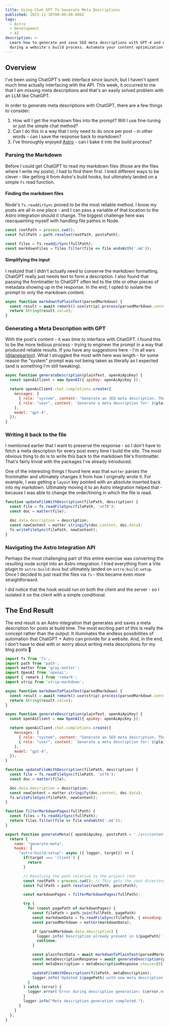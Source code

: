 ```yaml
---
title: Using Chat GPT To Generate Meta Descriptions
published: 2023-11-30T00:00:00.000Z
tags:
  - Astro
  - Development
  - AI
description: >-
  Learn how to generate and save SEO meta descriptions with GPT-4 and Astro
  during a website's build process. Automate your content optimization!
---
```

## Overview
I've been using ChatGPT's web interface since launch, but I haven't spent much time actually interfacing with the API. This week, it occurred to me that I am missing meta descriptions and that's an easily solved problem with an LLM like ChatGPT.

In order to generate meta descriptions with ChatGPT, there are a few things to consider:
1. How will I get the markdown files into the prompt? Will I use fine-tuning or just the simple chat method?
2. Can I do this in a way that I only need to do once per post - in other words - can I save the response back to markdown?
3. I've thoroughly enjoyed [Astro](https://astro.build/) - can I bake it into the build process?

### Parsing the Markdown
Before I could get ChatGPT to read my markdown files (those are the files where I write my posts), I had to find them first. I tried different ways to be clever - like getting it from Astro's build hooks, but ultimately landed on a simple `fs` read function.

#### Finding the markdown files
Node's `fs.readdirSync` proved to be the most reliable method. I know my posts are all in one place - and I can pass a variable of that location to the Astro integration should it change. The biggest challenge here was reacquainting myself with handling file pathes in Node.

```js
const rootPath = process.cwd();
const fullPath = path.resolve(rootPath, postsPath);

const files = fs.readdirSync(fullPath);
const markdownFiles = files.filter(file => file.endsWith('.md'));
```

#### Simplifying the input
I realized that I didn't actually need to conserve the markdown formatting. ChatGPT really just needs text to form a description. I also found that passing the frontmatter to ChatGPT often led to the title or other pieces of metadata showing up in the response. In the end, I opted to isolate the prompt to only the markdown content.

```js
async function markdownToPlainText(parsedMarkdown) {
  const result = await remark().use(strip).process(parsedMarkdown.content);
  return String(result.value);
}
```

### Generating a Meta Description with GPT
With the post's content - it was time to interface with ChatGPT. I found this to be the more tedious process - trying to engineer the prompt in a way that produced reliable results. If you have any suggestions here - I'm all ears ([@laneparton](https://twitter.com/laneparton)). What I struggled the most with here was length - for some reason the "system" prompt was not being taken as literally as I expected (and is something I'm still tweaking).

```js
async function generateDescription(plainText, openAiApiKey) {
  const openAiClient = new OpenAI({ apiKey: openAiApiKey });

  return openAiClient.chat.completions.create({
    messages: [
      { role: "system", content: "Generate an SEO meta description. The description must be no more than 160 characters." },
      { role: "user", content: `Generate a meta description for: ${plainText}` }
    ],
    model: "gpt-4",
  });
}
```


### Writing it back to the file
I mentioned earlier that I want to preserve the response - so I don't have to fetch a meta description for every post every time I build the site. The most obvious thing to do is to write this back to the markdown file's frontmatter. That's fairly trivial with the packages I've already introduced.

One of the interesting things I found here was that `matter` parses the frontmatter and ultimately changes it from how I originally wrote it. For example, I was getting a `layout` key pointed with an absolute inserted back into my markdown. Ultimately moving it to an Astro integration helped that - because I was able to change the order/timing in which the file is read.

```js
function updateFileWithDescription(filePath, description) {
  const file = fs.readFileSync(filePath, 'utf8');
  const doc = matter(file);

  doc.data.description = description;
  const newContent = matter.stringify(doc.content, doc.data);
  fs.writeFileSync(filePath, newContent);
}
```

### Navigating the Astro Integration API
Perhaps the most challenging part of this entire exercise was converting the resulting node script into an Astro integration. I tried everything from a Vite plugin to `astro:build:done` but ultimately landed on `astro:build:setup`. Once I decided to just read the files via `fs` - this became even more straightforward.

I did notice that the hook would run on both the client and the server - so I isolated it on the client with a simple conditional.

## The End Result
The end result is an Astro integration that generates and saves a meta description for posts at build time. The most exciting part of this is really the concept rather than the output. It illuminates the endless possibilities of automation that ChatGPT + Astro can provide for a website. And, in the end, I don't have to deal with or worry about writing meta descriptions for my blog posts 🙂

```js
import fs from 'fs';
import path from 'path';
import matter from 'gray-matter';
import OpenAI from 'openai';
import { remark } from 'remark';
import strip from 'strip-markdown';

async function markdownToPlainText(parsedMarkdown) {
  const result = await remark().use(strip).process(parsedMarkdown.content);
  return String(result.value);
}

async function generateDescription(plainText, openAiApiKey) {
  const openAiClient = new OpenAI({ apiKey: openAiApiKey });

  return openAiClient.chat.completions.create({
    messages: [
      { role: "system", content: "Generate an SEO meta description. The description must be no more than 160 characters." },
      { role: "user", content: `Generate a meta description for: ${plainText}` }
    ],
    model: "gpt-4",
  });
}

function updateFileWithDescription(filePath, description) {
  const file = fs.readFileSync(filePath, 'utf8');
  const doc = matter(file);

  doc.data.description = description;
  const newContent = matter.stringify(doc.content, doc.data);
  fs.writeFileSync(filePath, newContent);
}

function filterMarkdownPages(fullPath) {
  const files = fs.readdirSync(fullPath);
  return files.filter(file => file.endsWith('.md'));
}

export function generateMeta({ openAiApiKey, postsPath = './src/content/posts' }) {
  return {
    name: "generate-meta",
    hooks: {
      "astro:build:setup": async ({ logger, target}) => {
        if(target === 'client') {
          return
        }

        // Resolving the path relative to the project root
        const rootPath = process.cwd(); // This gets the root directory
        const fullPath = path.resolve(rootPath, postsPath);

        const markdownPages = filterMarkdownPages(fullPath);

        try {
          for (const pagePath of markdownPages) {
            const filePath = path.join(fullPath, pagePath)
            const markdownData = fs.readFileSync(filePath, { encoding: 'utf8' });
            const parsedMarkdown = matter(markdownData);

            if (parsedMarkdown.data.description) {
              logger.info(`Description already present in ${pagePath}`);
              continue;
            }

            const plainTextData = await markdownToPlainText(parsedMarkdown);
            const metaDescriptionResponse = await generateDescription(plainTextData, openAiApiKey);
            const metaDescription = metaDescriptionResponse.choices[0].message.content;

            updateFileWithDescription(filePath, metaDescription);
            logger.info(`Updated ${pagePath} with new meta description.`);
          }
        } catch (error) {
          logger.error(`Error during description generation: ${error.message}`);
        }
        logger.info("Meta description generation completed.");
      }
    }
  };
}
```
